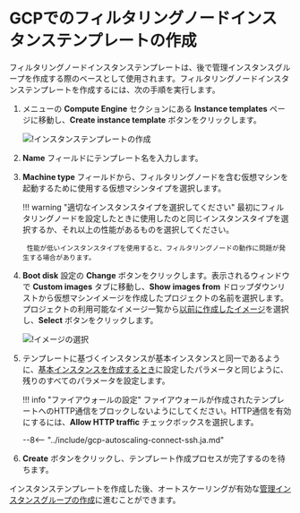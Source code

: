 # GCPでのフィルタリングノードインスタンステンプレートの作成

[img-creating-template]: ../../../images/installation-gcp/auto-scaling/common/autoscaling-group-guide/create-instance-template.png
[img-selecting-image]: ../../../images/installation-gcp/auto-scaling/common/autoscaling-group-guide/select-image.png

[link-creating-image]: create-image.ja.md
[link-creating-instance-group]: creating-autoscaling-group.ja.md

フィルタリングノードインスタンステンプレートは、後で管理インスタンスグループを作成する際のベースとして使用されます。フィルタリングノードインスタンステンプレートを作成するには、次の手順を実行します。

1. メニューの **Compute Engine** セクションにある **Instance templates** ページに移動し、**Create instance template** ボタンをクリックします。

    ![!インスタンステンプレートの作成][img-creating-template]

2. **Name** フィールドにテンプレート名を入力します。
3. **Machine type** フィールドから、フィルタリングノードを含む仮想マシンを起動するために使用する仮想マシンタイプを選択します。

    !!! warning "適切なインスタンスタイプを選択してください"
        最初にフィルタリングノードを設定したときに使用したのと同じインスタンスタイプを選択するか、それ以上の性能があるものを選択してください。

        性能が低いインスタンスタイプを使用すると、フィルタリングノードの動作に問題が発生する場合があります。

4. **Boot disk** 設定の **Change** ボタンをクリックします。表示されるウィンドウで **Custom images** タブに移動し、**Show images from** ドロップダウンリストから仮想マシンイメージを作成したプロジェクトの名前を選択します。プロジェクトの利用可能なイメージ一覧から[以前に作成したイメージ][link-creating-image]を選択し、**Select** ボタンをクリックします。

    ![!イメージの選択][img-selecting-image]

5. テンプレートに基づくインスタンスが基本インスタンスと同一であるように、[基本インスタンスを作成するとき][link-creating-image]に設定したパラメータと同じように、残りのすべてのパラメータを設定します。

    !!! info "ファイアウォールの設定"
        ファイアウォールが作成されたテンプレートへのHTTP通信をブロックしないようにしてください。HTTP通信を有効にするには、**Allow HTTP traffic** チェックボックスを選択します。

    --8<-- "../include/gcp-autoscaling-connect-ssh.ja.md"

6. **Create** ボタンをクリックし、テンプレート作成プロセスが完了するのを待ちます。

インスタンステンプレートを作成した後、オートスケーリングが有効な[管理インスタンスグループの作成][link-creating-instance-group]に進むことができます。